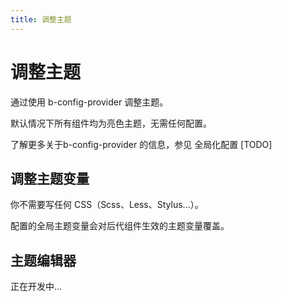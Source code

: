 ```yaml
---
title: 调整主题
---
```


# 调整主题

通过使用 b-config-provider 调整主题。

默认情况下所有组件均为亮色主题，无需任何配置。

了解更多关于b-config-provider 的信息，参见 全局化配置 [TODO]

## 调整主题变量

你不需要写任何 CSS（Scss、Less、Stylus...）。

配置的全局主题变量会对后代组件生效的主题变量覆盖。

<preview path="./demo/Theme/Basic.vue"></preview>

## 主题编辑器

正在开发中...
